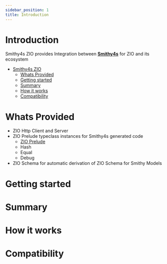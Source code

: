 ```yaml
---
sidebar_position: 1
title: Introduction
---
```


# Introduction
Smithy4s ZIO  provides  Integration between [**Smithy4s**]("https://disneystreaming.github.io/smithy4s/") 
for ZIO and its ecosystem 

- [Smithy4s ZIO](#smithy4s-zio)
    - [Whats Provided](#whats-provided)
    - [Getting started](#getting-started)
    - [Summary](#summary)
    - [How it works](#how-it-works)
    - [Compatibility](#compatibility)

# Whats Provided
 - ZIO Http Client and Server 
 - ZIO Prelude typeclass instances for Smithy4s generated code
   - [ZIO Prelude](https://zio.github.io/zio-prelude/)
   - Hash
   - Equal
   - Debug
 - ZIO Schema for automatic derivation of ZIO Schema for Smithy Models

# Getting started

# Summary

# How it works

# Compatibility